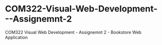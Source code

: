 COM322-Visual-Web-Development---Assignemnt-2
============================================

COM322 Visual Web Development - Assignemnt 2 - Bookstore Web Application 
